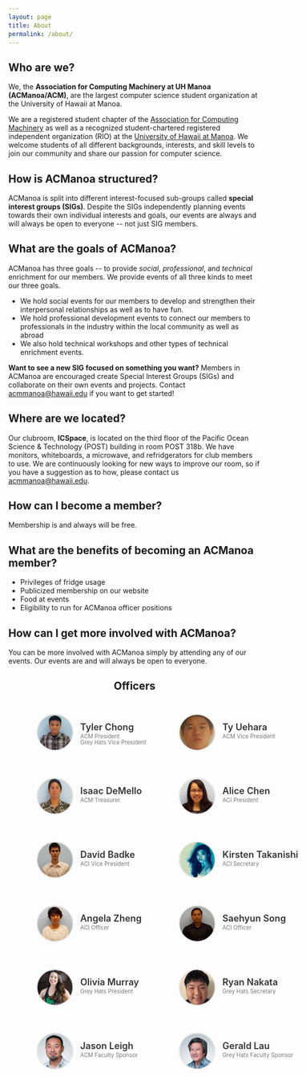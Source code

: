 ```yaml
---
layout: page
title: About
permalink: /about/
---
```


## Who are we?
We, the **Association for Computing Machinery at UH Manoa (ACManoa/ACM)**, are the largest computer science student organization at the University of Hawaii at Manoa.

We are a registered student chapter of the [Association for Computing Machinery](https://www.acm.org/) as well as a recognized student-chartered registered independent organization (RIO) at the [University of Hawaii at Manoa](https://www.hawaii.edu/). We welcome students of all different backgrounds, interests, and skill levels to join our community and share our passion for computer science.

## How is ACManoa structured?
ACManoa is split into different interest-focused sub-groups called **special interest groups (SIGs)**. Despite the SIGs independently planning events towards their own individual interests and goals, our events are always and will always be open to everyone -- not just SIG members.

## What are the goals of ACManoa?
ACManoa has three goals -- to provide *social*, *professional*, and *technical* enrichment for our members. We provide events of all three kinds to meet our three goals.

- We hold social events for our members to develop and strengthen their interpersonal relationships as well as to have fun.
- We hold professional development events to connect our members to professionals in the industry within the local community as well as abroad
- We also hold technical workshops and other types of technical enrichment events.

**Want to see a new SIG focused on something you want?** Members in ACManoa are encouraged create Special Interest Groups (SIGs) and collaborate on their own events and projects. Contact <acmmanoa@hawaii.edu> if you want to get started!

## Where are we located?
Our clubroom, **ICSpace**, is located on the third floor of the Pacific Ocean Science & Technology (POST) building in room POST 318b. We have monitors, whiteboards, a microwave, and refridgerators for club members to use. We are continuously looking for new ways to improve our room, so if you have a suggestion as to how, please contact us <acmmanoa@hawaii.edu>.

## How can I become a member?
Membership is and always will be free.

## What are the benefits of becoming an ACManoa member?
- Privileges of fridge usage
- Publicized membership on our website
- Food at events
- Eligibility to run for ACManoa officer positions

## How can I get more involved with ACManoa?
You can be more involved with ACManoa simply by attending any of our events. Our events are and will always be open to everyone.

<center>
	<h2>Officers</h2>
</center>

<style>
	#officers-container {
		width: 130%;
		max-width: 900px;
		padding: 0 20px;
		box-sizing: border-box;
		margin: auto;
		text-align: center;
	}	
	#officers-container .officer {
		width: 280px;
		height: 100px;
		display: inline-block;
		color: #333;
		text-align: left;
		transition: transform .1s;
	}
	#officers-container .officer img {
		margin: 25px 10px;
		height: 70px;
		width: 70px;
		border: 2px solid #eaeaea;
		display: inline-block;
		border-radius: 50%;
	}
	#officers-container .officer .info {
		display: inline-block;
		vertical-align: top;
		width: 180px;
	}
	#officers-container .officer .info h2 {
		margin: 0;
		padding: 0;
		margin-top: 35px;
		font-weight: 600;
		display: inline-block;
		font-size: 1.3em;
		line-height: 1.8em;
		/* Font-Family Missing */
	}
	#officers-container .officer .info p {
	 	/* Font-Family Missing */
	 	margin: 0;
	 	margin-top: -5px;
		padding-bottom: 3px;
	 	font-size: .8em;
		color: #777;
	 	vertical-align: top;
	}
</style>

<div id="officers-container">
	<div class="officer">
		<img src="/assets/img/officers/tcchong.jpg" alt="Tyler Chong">
		<div class="info">
			<h2>Tyler Chong</h2>
			<br />
			<p>ACM President</p>
			<p>Grey Hats Vice President</p>
		</div>
	</div>
	<div class="officer">
		<img src="/assets/img/officers/tyu.png" alt="Ty Uehara">
		<div class="info">
			<h2>Ty Uehara</h2>
			<br>
			<p>ACM Vice President</p>
		</div>
	</div>
	<div class="officer">
		<img src="/assets/img/officers/idemello.png" alt="Isaac DeMello">
		<div class="info">
			<h2>Isaac DeMello</h2>
			<br>
			<p>ACM Treasurer</p>
		</div>
	</div>
	<div class="officer">
		<img src="/assets/img/officers/alicewy.jpg" alt="Alice Chen">
		<div class="info">
			<h2>Alice Chen</h2>
			<br>
			<p>ACI President</p>
		</div>
	</div>
	<div class="officer">
		<img src="/assets/img/officers/davidrb.jpeg" alt="David Badke">
		<div class="info">
			<h2>David Badke</h2>
			<br>
			<p>ACI Vice President</p>
		</div>
	</div>
	<div class="officer">
		<img src="/assets/img/officers/khtakani.jpg" alt="Kirsten Takanishi">
		<div class="info">
			<h2>Kirsten Takanishi</h2>
			<br>
			<p>ACI Secretary</p>
		</div>
	</div>
	<div class="officer">
		<img src="/assets/img/officers/awyz.jpg" alt="Angela Zheng">
		<div class="info">
			<h2>Angela Zheng</h2>
			<br>
			<p>ACI Officer</p>
		</div>
	</div>
	<div class="officer">
		<img src="/assets/img/officers/saehyun.jpg" alt="Saehyun Song">
		<div class="info">
			<h2>Saehyun Song</h2>
			<br>
			<p>ACI Officer</p>
		</div>
	</div>
	<div class="officer">
		<img src="/assets/img/officers/omurray4.png" alt="Olivia Murray">
		<div class="info">
			<h2>Olivia Murray</h2>
			<br>
			<p>Grey Hats President</p>
		</div>
	</div>
	<div class="officer">
		<img src="/assets/img/officers/rknakata.jpg" alt="Ryan Nakata">
		<div class="info">
			<h2>Ryan Nakata</h2>
			<br>
			<p>Grey Hats Secretary</p>
		</div>
	</div>
	<div class="officer">
		<img src="/assets/img/officers/leighj.jpeg" alt="Jason Leigh">
		<div class="info">
			<h2>Jason Leigh</h2>
			<br>
			<p>ACM Faculty Sponsor</p>
		</div>
	</div>
	<!-- <div class="officer">
		<img src="/assets/img/officers/nodari.jpg" alt="Nodari Sitchinava">
		<div class="info">
			<h2>Nodari Sitchinava</h2>
			<br>
			<p>ACI Faculty Sponsor</p>
		</div>
	</div> -->
	<div class="officer">
		<img src="/assets/img/officers/glau.jpeg" alt="Gerald Lau">
		<div class="info">
			<h2>Gerald Lau</h2>
			<br>
			<p>Grey Hats Faculty Sponsor</p>
		</div>
	</div>
</div>


